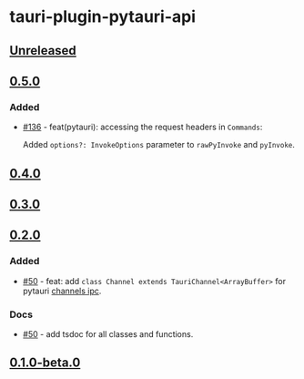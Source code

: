 # tauri-plugin-pytauri-api

## [Unreleased]

## [0.5.0]

### Added

- [#136](https://github.com/pytauri/pytauri/pull/136) - feat(pytauri): accessing the request headers in `Commands`:

    Added `options?: InvokeOptions` parameter to `rawPyInvoke` and `pyInvoke`.

## [0.4.0]

## [0.3.0]

## [0.2.0]

### Added

- [#50](https://github.com/pytauri/pytauri/pull/50) - feat: add `class Channel extends TauriChannel<ArrayBuffer>` for pytauri [channels ipc](https://tauri.app/develop/calling-frontend/#channels).

### Docs

- [#50](https://github.com/pytauri/pytauri/pull/50) - add tsdoc for all classes and functions.

## [0.1.0-beta.0]

[unreleased]: https://github.com/pytauri/pytauri/tree/HEAD
[0.5.0]: https://github.com/pytauri/pytauri/releases/tag/js/tauri-plugin-pytauri-api/v0.5.0
[0.4.0]: https://github.com/pytauri/pytauri/releases/tag/js/tauri-plugin-pytauri-api/v0.4.0
[0.3.0]: https://github.com/pytauri/pytauri/releases/tag/js/tauri-plugin-pytauri-api/v0.3.0
[0.2.0]: https://github.com/pytauri/pytauri/releases/tag/js/tauri-plugin-pytauri-api/v0.2.0
[0.1.0-beta.0]: https://github.com/pytauri/pytauri/releases/tag/js/tauri-plugin-pytauri-api/v0.1.0-beta.0
